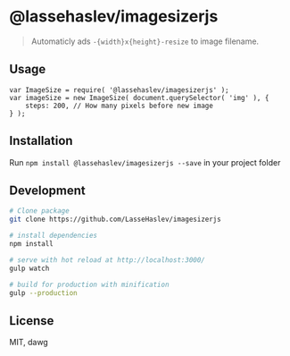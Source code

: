 # @lassehaslev/imagesizerjs
> Automaticly ads ```-{width}x{height}-resize``` to image filename.

## Usage
```
var ImageSize = require( '@lassehaslev/imagesizerjs' );
var imageSize = new ImageSize( document.querySelector( 'img' ), {
    steps: 200, // How many pixels before new image
} );
```

## Installation

Run ```npm install @lassehaslev/imagesizerjs --save``` in your project folder


## Development
``` bash
# Clone package
git clone https://github.com/LasseHaslev/imagesizerjs

# install dependencies
npm install

# serve with hot reload at http://localhost:3000/
gulp watch

# build for production with minification
gulp --production
```

## License

MIT, dawg
